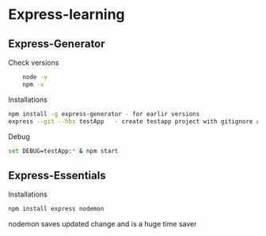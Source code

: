 # Express-learning

## Express-Generator

Check versions
```bash
    node -v
    npm -v

```


Installations
```bash
npm install -g express-generator - for earlir versions
express --git --hbs testApp   - create testapp project with gitignore and hbs

```


Debug
```bash
set DEBUG=testApp:* & npm start
```


## Express-Essentials


Installations

```bash
npm install express nodemon
```

nodemon saves updated change and is a huge time saver

